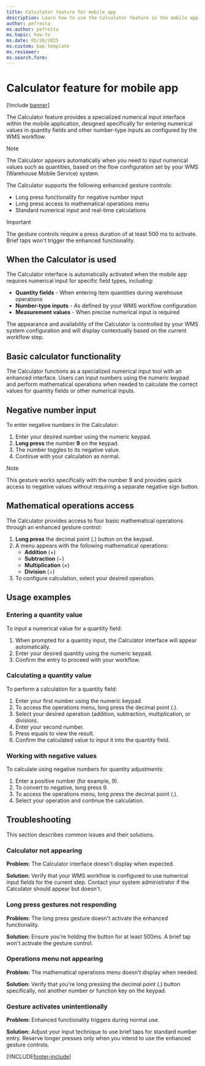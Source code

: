 ```yaml
---
title: Calculator feature for mobile app
description: Learn how to use the Calculator feature in the mobile app to input numerical values with enhanced gesture controls.
author: pefreita
ms.author: pefreita
ms.topic: how-to
ms.date: 05/26/2025
ms.custom: bap-template
ms.reviewer: 
ms.search.form: 
---
```


# Calculator feature for mobile app

[!include [banner](../includes/banner.md)]

The Calculator feature provides a specialized numerical input interface within the mobile application, designed specifically for entering numerical values in quantity fields and other number-type inputs as configured by the WMS workflow.

> [!NOTE]
> The Calculator appears automatically when you need to input numerical values such as quantities, based on the flow configuration set by your WMS (Warehouse Mobile Service) system.

The Calculator supports the following enhanced gesture controls:

- Long press functionality for negative number input
- Long press access to mathematical operations menu
- Standard numerical input and real-time calculations

> [!IMPORTANT]
> The gesture controls require a press duration of at least 500 ms to activate. Brief taps won't trigger the enhanced functionality.

## <a name="when-calculator-appears"></a>When the Calculator is used

The Calculator interface is automatically activated when the mobile app requires numerical input for specific field types, including:

- **Quantity fields** - When entering item quantities during warehouse operations
- **Number-type inputs** - As defined by your WMS workflow configuration
- **Measurement values** - When precise numerical input is required

The appearance and availability of the Calculator is controlled by your WMS system configuration and will display contextually based on the current workflow step.

## <a name="basic-operations"></a>Basic calculator functionality

The Calculator functions as a specialized numerical input tool with an enhanced interface. Users can input numbers using the numeric keypad and perform mathematical operations when needed to calculate the correct values for quantity fields or other numerical inputs.

## <a name="negative-numbers"></a>Negative number input

To enter negative numbers in the Calculator:

1. Enter your desired number using the numeric keypad.
1. **Long press** the number **9** on the keypad.
1. The number toggles to its negative value.
1. Continue with your calculation as normal.

> [!NOTE]
> This gesture works specifically with the number 9 and provides quick access to negative values without requiring a separate negative sign button.

## <a name="operations-menu"></a>Mathematical operations access

The Calculator provides access to four basic mathematical operations through an enhanced gesture control:

1. **Long press** the decimal point (**.**) button on the keypad.
1. A menu appears with the following mathematical operations:
   - **Addition** (+)
   - **Subtraction** (−)
   - **Multiplication** (×)
   - **Division** (÷)
1. To configure calculation, select your desired operation.

## <a name="usage-examples"></a>Usage examples

### Entering a quantity value

To input a numerical value for a quantity field:

1. When prompted for a quantity input, the Calculator interface will appear automatically.
1. Enter your desired quantity using the numeric keypad.
1. Confirm the entry to proceed with your workflow.

### Calculating a quantity value

To perform a calculation for a quantity field:

1. Enter your first number using the numeric keypad.
1. To access the operations menu, long press the decimal point (.).
1. Select your desired operation (addition, subtraction, multiplication, or division).
1. Enter your second number.
1. Press equals to view the result.
1. Confirm the calculated value to input it into the quantity field.

### Working with negative values

To calculate using negative numbers for quantity adjustments:

1. Enter a positive number (for example, 9).
1. To convert to negative, long press 9.
1. To access the operations menu, long press the decimal point (.).
1. Select your operation and continue the calculation.

## Troubleshooting

This section describes common issues and their solutions.

### Calculator not appearing

**Problem:** The Calculator interface doesn't display when expected.

**Solution:** Verify that your WMS workflow is configured to use numerical input fields for the current step. Contact your system administrator if the Calculator should appear but doesn't.

### Long press gestures not responding

**Problem:** The long press gesture doesn't activate the enhanced functionality.

**Solution:** Ensure you're holding the button for at least 500ms. A brief tap won't activate the gesture control.

### Operations menu not appearing

**Problem:** The mathematical operations menu doesn't display when needed.

**Solution:** Verify that you're long pressing the decimal point (.) button specifically, not another number or function key on the keypad.

### Gesture activates unintentionally

**Problem:** Enhanced functionality triggers during normal use.

**Solution:** Adjust your input technique to use brief taps for standard number entry. Reserve longer presses only when you intend to use the enhanced gesture controls.
 

[!INCLUDE[footer-include](../../includes/footer-banner.md)]